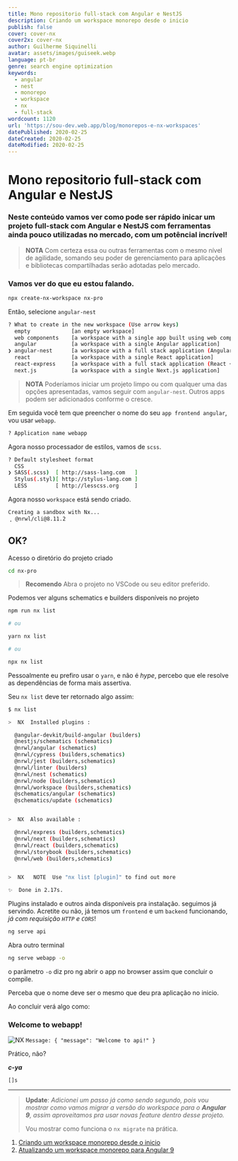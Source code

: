 ```yaml
---
title: Mono repositorio full-stack com Angular e NestJS
description: Criando um workspace monorepo desde o inicio
publish: false
cover: cover-nx
cover2x: cover-nx
author: Guilherme Siquinelli
avatar: assets/images/guiseek.webp
language: pt-br
genre: search engine optimization
keywords:
  - angular
  - nest
  - monorepo
  - workspace
  - nx
  - full-stack
wordcount: 1120
url: 'https://sou-dev.web.app/blog/monorepos-e-nx-workspaces'
datePublished: 2020-02-25
dateCreated: 2020-02-25
dateModified: 2020-02-25
---
```


# Mono repositorio full-stack com Angular e NestJS

### Neste conteúdo vamos ver como pode ser rápido inicar um projeto full-stack com Angular e NestJS com ferramentas ainda pouco utilizadas no mercado, com um potêncial incrível!

> **NOTA**
> Com certeza essa ou outras ferramentas com o mesmo nível de agilidade, somando seu poder de gerenciamento para aplicações e bibliotecas compartilhadas serão adotadas pelo mercado.

### Vamos ver do que eu estou falando.

```sh
npx create-nx-workspace nx-pro
```

Então, selecione `angular-nest`

```sh
? What to create in the new workspace (Use arrow keys)
  empty             [an empty workspace]
  web components    [a workspace with a single app built using web components]
  angular           [a workspace with a single Angular application]
❯ angular-nest      [a workspace with a full stack application (Angular + Nest)]
  react             [a workspace with a single React application]
  react-express     [a workspace with a full stack application (React + Express)]
  next.js           [a workspace with a single Next.js application]
```

> **NOTA**
> Poderíamos iniciar um projeto limpo ou com qualquer uma das opções apresentadas, vamos seguir com `angular-nest`. Outros apps podem ser adicionados conforme o cresce.

Em seguida você tem que preencher o nome do seu `app frontend angular`, vou usar `webapp`.

```sh
? Application name webapp
```

Agora nosso processador de estilos, vamos de `scss`.

```sh
? Default stylesheet format
  CSS
❯ SASS(.scss)  [ http://sass-lang.com   ]
  Stylus(.styl)[ http://stylus-lang.com ]
  LESS         [ http://lesscss.org     ]
```

Agora nosso `workspace` está sendo criado.

```sh
Creating a sandbox with Nx...
⢀ @nrwl/cli@8.11.2
```

## OK?

Acesso o diretório do projeto criado

```sh
cd nx-pro
```

> **Recomendo**
> Abra o projeto no VSCode ou seu editor preferido.

Podemos ver alguns schematics e builders disponíveis no projeto

```sh
npm run nx list

# ou

yarn nx list

# ou

npx nx list
```

Pessoalmente eu prefiro usar o `yarn`, e não é _hype_, percebo que ele resolve as dependências de forma mais assertiva.

Seu `nx list` deve ter retornado algo assim:

```sh
$ nx list

>  NX  Installed plugins :

  @angular-devkit/build-angular (builders)
  @nestjs/schematics (schematics)
  @nrwl/angular (schematics)
  @nrwl/cypress (builders,schematics)
  @nrwl/jest (builders,schematics)
  @nrwl/linter (builders)
  @nrwl/nest (schematics)
  @nrwl/node (builders,schematics)
  @nrwl/workspace (builders,schematics)
  @schematics/angular (schematics)
  @schematics/update (schematics)


>  NX  Also available :

  @nrwl/express (builders,schematics)
  @nrwl/next (builders,schematics)
  @nrwl/react (builders,schematics)
  @nrwl/storybook (builders,schematics)
  @nrwl/web (builders,schematics)


>  NX   NOTE  Use "nx list [plugin]" to find out more

✨  Done in 2.17s.
```

Plugins instalado e outros ainda disponíveis pra instalação. seguimos já servindo. Acretite ou não, já temos um `frontend` e um `backend` funcionando, _já com requisição `HTTP` e `CORS`_!

```sh
ng serve api
```

Abra outro terminal

```sh
ng serve webapp -o
```

o parâmetro `-o` diz pro ng abrir o app no browser assim que concluir o compile.

Perceba que o nome deve ser o mesmo que deu pra aplicação no inicio.

Ao concluir verá algo como:

### Welcome to webapp!

![NX](/assets/logos/nx.svg)
`Message: { "message": "Welcome to api!" }`

Prático, não?


**_c-ya_**

`[]s`

----------

<!-- Este será uma série de posts relacionados, no próximo vamos criar uma biliotéca compartilhada e comentar alguns `patterns` relacionados, ok? -->

> **Update**:
> _Adicionei um passo já como sendo segundo, pois vou mostrar como vamos migrar a versão do workspace para o **Angular 9**, assim aproveitamos pra usar novas feature dentro desse projeto._
>
> Vou mostrar como funciona o `nx migrate` na prática.


1. [Criando um workspace monorepo desde o inicio](/posts/mono-repositorio-full-stack-com-angular-e-nest-js)
2. [Atualizando um workspace monorepo para Angular 9](/posts/mono-repositorio-full-stack-com-angular-e-nest-js-parte-2-update-angular-v9)

<!-- 3. Compartilhando código e criando bibliotecas
4. Gráfico de dependências, tasks `affected:*` -->
